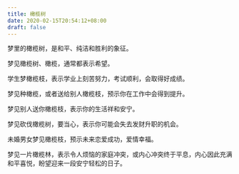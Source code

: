 ```yaml
---
title: 橄榄树
date: 2020-02-15T20:54:12+08:00
draft: false
---
```


梦里的橄榄树，是和平、纯洁和胜利的象征。

梦见橄榄树、橄榄，通常都表示希望。

学生梦橄榄枝，表示学业上刻苦努力，考试顺利，会取得好成绩。

梦见种橄榄，或者送给别人橄榄枝，预示你在工作中会得到提升。

梦见别人送你橄榄枝，表示你的生活祥和安宁。

梦见砍伐橄榄树，要当心，表示你可能会失去发财升职的机会。

未婚男女梦见橄榄枝，预示未来恋爱成功，爱情幸福。

梦见一片橄榄林，表示令人烦恼的家庭冲突，或内心冲突终于平息，内心因此充满和平喜悦，盼望迎来一段安宁轻松的日子。

